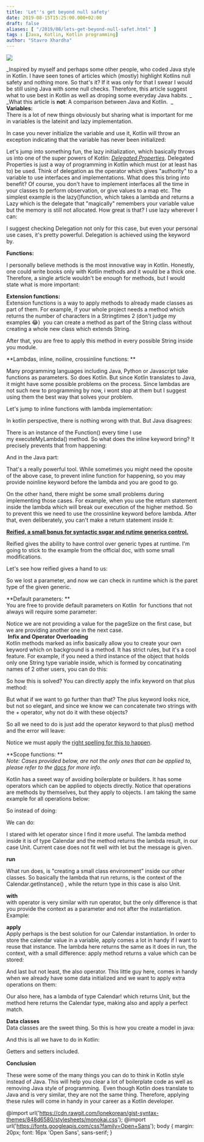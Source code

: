 ```yaml
---
title: 'Let''s get beyond null safety'
date: 2019-08-15T15:25:00.000+02:00
draft: false
aliases: [ "/2019/08/lets-get-beyond-null-safet.html" ]
tags : [Java, Kotlin, Kotlin programming]
author: "Stavro Xhardha"
---
```


  

[![](https://1.bp.blogspot.com/-fXvegi7BBgU/XVVT-wWTTUI/AAAAAAAAO2k/dhfSDOdQiJYkiKlCXraN_Bkowgyis2DIgCLcBGAs/s1600/annie-spratt-5w1VDSTXvaE-unsplash.jpg)](https://1.bp.blogspot.com/-fXvegi7BBgU/XVVT-wWTTUI/AAAAAAAAO2k/dhfSDOdQiJYkiKlCXraN_Bkowgyis2DIgCLcBGAs/s1600/annie-spratt-5w1VDSTXvaE-unsplash.jpg)

_Inspired by myself and perhaps some other people, who coded Java style in Kotlin. I have seen tones of articles which (mostly) highlight Kotlins null safety and nothing more. So that's it? If it was only for that I swear I would be still using Java with some null checks. Therefore, this article suggest what to use best in Kotlin as well as droping some everyday Java habits. _  
_What this article is **not**: A comparison between Java and Kotlin.  _  
**Variables:**  
There is a lot of new things obviously but sharing what is important for me in variables is the lateinit and lazy implementation.  
  
  
In case you never initialize the variable and use it, Kotlin will throw an exception indicating that the variable has never been initialized:  
  
Let's jump into something fun, the lazy initialization, which basically throws us into one of the super powers of Kotlin: [_Delegated Properties_](https://kotlinlang.org/docs/reference/delegated-properties.html). Delegated Properties is just a way of programming in Kotlin which must (or at least has to) be used. Think of delegation as the operator which gives "authority" to a variable to use interfaces and implementations. What does this bring into benefit? Of course, you don't have to implement interfaces all the time in your classes to perform observation, or give values to a map etc. The simplest example is the lazy()function, which takes a lambda and returns a Lazy<T> which is the delegate that "magically" remembers your variable value but the memory is still not allocated. How great is that? I use lazy wherever I can:  
  
I suggest checking Delegation not only for this case, but even your personal use cases, it's pretty powerful. Delegation is achieved using the keyword by.  
  
**Functions:**  
  
I personally believe methods is the most innovative way in Kotlin. Honestly, one could write books only with Kotlin methods and it would be a thick one. Therefore, a single article wouldn't be enough for methods, but I would state what is more important:  
  
**Extension functions:**  
Extension functions is a way to apply methods to already made classes as part of them. For example, if your whole project needs a method which returns the number of characters in a Stringtimes 2 (don't judge my examples 😂)  you can create a method as part of the String class without creating a whole new class which extends String.   
  
  
After that, you are free to apply this method in every possible String inside you module.  
  
**Lambdas, inline, noiline, crossinline functions: **  
  
Many programming languages including Java, Python or Javascript take functions as parameters. So does Kotlin. But since Kotlin translates to Java, it might have some possible problems on the process. Since lambdas are not such new to programming by now, i wont stop at them but I suggest using them the best way that solves your problem.  
  
Let's jump to inline functions with lambda implementation:  
  
In kotlin perspective, there is nothing wrong with that. But Java disagrees:  
  
  
There is an instance of the Function() every time I use my executeMyLambda() method. So what does the inline keyword bring? It precisely prevents that from happening:  
  
And in the Java part:  
  
That's a really powerful tool. While sometimes you might need the oposite of the above case, to prevent inline function for happening, so you may provide noinline keyword before the lambda and you are good to go.  
  
On the other hand, there might be some small problems during implementing those cases. For example, when you use the return statement inside the lambda which will break our execution of the higher method. So to prevent this we need to use the crossinline keyword before lambda. After that, even deliberately, you can't make a return statement inside it:  
  
**[Reified, a small bonus for syntactic sugar and rutime generics control.](https://kotlinlang.org/docs/reference/inline-functions.html#reified-type-parameters)**  
  
Reified gives the ability to have control over generic types at runtime. I'm going to stick to the example from the official doc, with some small modifications.  
  
Let's see how reified gives a hand to us:  
  
So we lost a parameter, and now we can check in runtime which is the paret type of the given generic.  
  
**Default parameters: **  
You are free to provide default parameters on Kotlin  for functions that not always will require some parameter:  
  
Notice we are not providing a value for the pageSize on the first case, but we are providing another one in the next case.  
 **Infix and Operator Overloading**  
Kotlin methods marked as infix basically allow you to create your own keyword which on background is a method. It has strict rules, but it's a cool feature. For example, if you need a third instance of the object that holds only one String type variable inside, which is formed by concatinating names of 2 other users, you can do this:  
  
So how this is solved? You can directly apply the infix keyword on that plus method:  
  
  
But what if we want to go further than that? The plus keyword looks nice, but not so elegant, and since we know we can concatenate two strings with the + operator, why not do it with these objects?  
  
  
So all we need to do is just add the operator keyword to that plus() method and the error will leave:  
  
Notice we must apply the [right spelling for this to happen](https://kotlinlang.org/docs/reference/operator-overloading.html).  
  
**Scope functions: **  
_Note: Cases provided below, are not the only ones that can be applied to, please refer to the [docs](https://kotlinlang.org/docs/reference/scope-functions.html) for more info._  
  
Kotlin has a sweet way of avoiding boilerplate or builders. It has some operators which can be applied to objects directly. Notice that operations are methods by themselves, but they apply to objects. I am taking the same example for all operations below:  
  
So instead of doing:  
  
We can do:  
  
I stared with let operator since I find it more useful. The lambda method inside it is of type Calendar and the method returns the lambda result, in our case Unit. Current case does not fit well with let but the message is given.  
  
**run**  
  
What run does, is "creating a small class environment" inside our other classes. So basically the lambda that run returns, is the context of the Calendar.getInstance() , while the return type in this case is also Unit.   
  
**with**  
with operator is very similar with run operator, but the only difference is that you provide the context as a parameter and not after the instantiation. Example:  
  
  
**apply**  
Apply perhaps is the best solution for our Calendar instantiation. In order to store the calendar value in a variable, apply comes a lot in handy if I want to reuse that instance. The lambda here returns the same as it does in run, the context, with a small difference: apply method returns a value which can be stored:   
  
  
And last but not least, the also operator. This little guy here, comes in handy when we already have some data initialized and we want to apply extra operations on them:  
  
  
Our also here, has a lambda of type Calendar! which returns Unit, but the method here returns the Calendar type, making also and apply a perfect match.  
  
**Data classes**  
Data classes are the sweet thing. So this is how you create a model in java:  
  
  
And this is all we have to do in Kotlin:  
  
Getters and setters included.  
  
**Conclusion**  
  
These were some of the many things you can do to think in Kotlin style instead of Java. This will help you clear a lot of boilerplate code as well as removing Java style of programming.  Even though Kotlin does translate to Java and is very similar, they are not the same thing. Therefore, applying these rules will come in handy in your career as a Kotlin developer.  
  
@import url('https://cdn.rawgit.com/lonekorean/gist-syntax-themes/848d6580/stylesheets/monokai.css'); @import url('https://fonts.googleapis.com/css?family=Open+Sans'); body { margin: 20px; font: 16px 'Open Sans', sans-serif; }